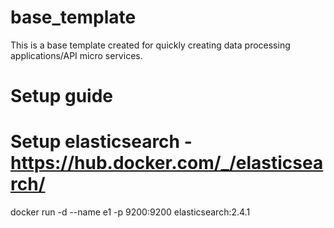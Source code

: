 # base_template
This is a base template created for quickly creating data processing applications/API micro services.


# Setup guide

# Setup elasticsearch - https://hub.docker.com/_/elasticsearch/

docker run -d --name e1 -p 9200:9200 elasticsearch:2.4.1
